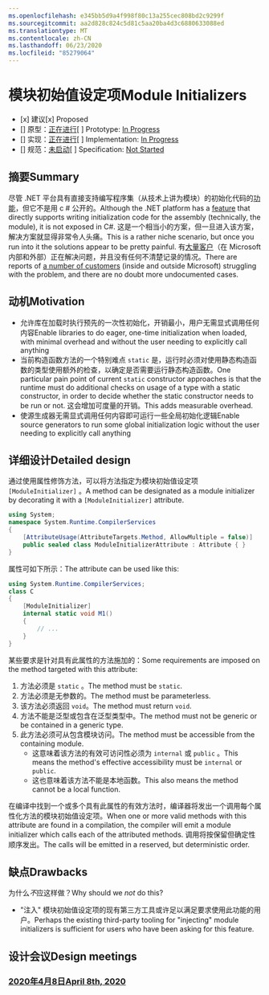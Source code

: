 ```yaml
---
ms.openlocfilehash: e345bb5d9a4f998f80c13a255cec808bd2c9299f
ms.sourcegitcommit: aa2d828c824c5d81c5aa20ba4d3c6880633088ed
ms.translationtype: MT
ms.contentlocale: zh-CN
ms.lasthandoff: 06/23/2020
ms.locfileid: "85279064"
---
```

# <a name="module-initializers"></a><span data-ttu-id="995da-101">模块初始值设定项</span><span class="sxs-lookup"><span data-stu-id="995da-101">Module Initializers</span></span>

* <span data-ttu-id="995da-102">[x] 建议</span><span class="sxs-lookup"><span data-stu-id="995da-102">[x] Proposed</span></span>
* <span data-ttu-id="995da-103">[] 原型：[正在进行](https://github.com/jnm2/roslyn/tree/module_initializer)</span><span class="sxs-lookup"><span data-stu-id="995da-103">[ ] Prototype: [In Progress](https://github.com/jnm2/roslyn/tree/module_initializer)</span></span>
* <span data-ttu-id="995da-104">[] 实现：[正在进行](https://github.com/dotnet/roslyn/tree/features/module-initializers)</span><span class="sxs-lookup"><span data-stu-id="995da-104">[ ] Implementation: [In Progress](https://github.com/dotnet/roslyn/tree/features/module-initializers)</span></span>
* <span data-ttu-id="995da-105">[] 规范：[未启动]()</span><span class="sxs-lookup"><span data-stu-id="995da-105">[ ] Specification: [Not Started]()</span></span>

## <a name="summary"></a><span data-ttu-id="995da-106">摘要</span><span class="sxs-lookup"><span data-stu-id="995da-106">Summary</span></span>
[summary]: #summary

<span data-ttu-id="995da-107">尽管 .NET 平台具有直接支持编写程序集（从技术上讲为模块）的初始化代码的[功能](https://github.com/dotnet/runtime/blob/master/docs/design/specs/Ecma-335-Augments.md#module-initializer)，但它不是用 c # 公开的。</span><span class="sxs-lookup"><span data-stu-id="995da-107">Although the .NET platform has a [feature](https://github.com/dotnet/runtime/blob/master/docs/design/specs/Ecma-335-Augments.md#module-initializer) that directly supports writing initialization code for the assembly (technically, the module), it is not exposed in C#.</span></span>  <span data-ttu-id="995da-108">这是一个相当小的方案，但一旦进入该方案，解决方案就显得非常令人头痛。</span><span class="sxs-lookup"><span data-stu-id="995da-108">This is a rather niche scenario, but once you run into it the solutions appear to be pretty painful.</span></span>  <span data-ttu-id="995da-109">有[大量客户](https://www.google.com/search?q=.net+module+constructor+c%23&oq=.net+module+constructor)（在 Microsoft 内部和外部）正在解决问题，并且没有任何不清楚记录的情况。</span><span class="sxs-lookup"><span data-stu-id="995da-109">There are reports of [a number of customers](https://www.google.com/search?q=.net+module+constructor+c%23&oq=.net+module+constructor) (inside and outside Microsoft) struggling with the problem, and there are no doubt more undocumented cases.</span></span>

## <a name="motivation"></a><span data-ttu-id="995da-110">动机</span><span class="sxs-lookup"><span data-stu-id="995da-110">Motivation</span></span>
[motivation]: #motivation

- <span data-ttu-id="995da-111">允许库在加载时执行预先的一次性初始化，开销最小，用户无需显式调用任何内容</span><span class="sxs-lookup"><span data-stu-id="995da-111">Enable libraries to do eager, one-time initialization when loaded, with minimal overhead and without the user needing to explicitly call anything</span></span>
- <span data-ttu-id="995da-112">当前构造函数方法的一个特别难点 `static` 是，运行时必须对使用静态构造函数的类型使用额外的检查，以确定是否需要运行静态构造函数。</span><span class="sxs-lookup"><span data-stu-id="995da-112">One particular pain point of current `static` constructor approaches is that the runtime must do additional checks on usage of a type with a static constructor, in order to decide whether the static constructor needs to be run or not.</span></span> <span data-ttu-id="995da-113">这会增加可度量的开销。</span><span class="sxs-lookup"><span data-stu-id="995da-113">This adds measurable overhead.</span></span>
- <span data-ttu-id="995da-114">使源生成器无需显式调用任何内容即可运行一些全局初始化逻辑</span><span class="sxs-lookup"><span data-stu-id="995da-114">Enable source generators to run some global initialization logic without the user needing to explicitly call anything</span></span>

## <a name="detailed-design"></a><span data-ttu-id="995da-115">详细设计</span><span class="sxs-lookup"><span data-stu-id="995da-115">Detailed design</span></span>
[design]: #detailed-design

<span data-ttu-id="995da-116">通过使用属性修饰方法，可以将方法指定为模块初始值设定项 `[ModuleInitializer]` 。</span><span class="sxs-lookup"><span data-stu-id="995da-116">A method can be designated as a module initializer by decorating it with a `[ModuleInitializer]` attribute.</span></span>

```cs
using System;
namespace System.Runtime.CompilerServices
{
    [AttributeUsage(AttributeTargets.Method, AllowMultiple = false)]
    public sealed class ModuleInitializerAttribute : Attribute { }
}
```

<span data-ttu-id="995da-117">属性可如下所示：</span><span class="sxs-lookup"><span data-stu-id="995da-117">The attribute can be used like this:</span></span>

```cs
using System.Runtime.CompilerServices;
class C
{
    [ModuleInitializer]
    internal static void M1()
    {
        // ...
    }
}
```

<span data-ttu-id="995da-118">某些要求是针对具有此属性的方法施加的：</span><span class="sxs-lookup"><span data-stu-id="995da-118">Some requirements are imposed on the method targeted with this attribute:</span></span>
1. <span data-ttu-id="995da-119">方法必须是 `static` 。</span><span class="sxs-lookup"><span data-stu-id="995da-119">The method must be `static`.</span></span>
1. <span data-ttu-id="995da-120">方法必须是无参数的。</span><span class="sxs-lookup"><span data-stu-id="995da-120">The method must be parameterless.</span></span>
1. <span data-ttu-id="995da-121">该方法必须返回 `void`。</span><span class="sxs-lookup"><span data-stu-id="995da-121">The method must return `void`.</span></span>
1. <span data-ttu-id="995da-122">方法不能是泛型或包含在泛型类型中。</span><span class="sxs-lookup"><span data-stu-id="995da-122">The method must not be generic or be contained in a generic type.</span></span>
1. <span data-ttu-id="995da-123">此方法必须可从包含模块访问。</span><span class="sxs-lookup"><span data-stu-id="995da-123">The method must be accessible from the containing module.</span></span>
    - <span data-ttu-id="995da-124">这意味着该方法的有效可访问性必须为 `internal` 或 `public` 。</span><span class="sxs-lookup"><span data-stu-id="995da-124">This means the method's effective accessibility must be `internal` or `public`.</span></span>
    - <span data-ttu-id="995da-125">这也意味着该方法不能是本地函数。</span><span class="sxs-lookup"><span data-stu-id="995da-125">This also means the method cannot be a local function.</span></span>
    
<span data-ttu-id="995da-126">在编译中找到一个或多个具有此属性的有效方法时，编译器将发出一个调用每个属性化方法的模块初始值设定项。</span><span class="sxs-lookup"><span data-stu-id="995da-126">When one or more valid methods with this attribute are found in a compilation, the compiler will emit a module initializer which calls each of the attributed methods.</span></span> <span data-ttu-id="995da-127">调用将按保留但确定性顺序发出。</span><span class="sxs-lookup"><span data-stu-id="995da-127">The calls will be emitted in a reserved, but deterministic order.</span></span>

## <a name="drawbacks"></a><span data-ttu-id="995da-128">缺点</span><span class="sxs-lookup"><span data-stu-id="995da-128">Drawbacks</span></span>
[drawbacks]: #drawbacks

<span data-ttu-id="995da-129">为什么*不*应这样做？</span><span class="sxs-lookup"><span data-stu-id="995da-129">Why should we *not* do this?</span></span>

- <span data-ttu-id="995da-130">"注入" 模块初始值设定项的现有第三方工具或许足以满足要求使用此功能的用户。</span><span class="sxs-lookup"><span data-stu-id="995da-130">Perhaps the existing third-party tooling for "injecting" module initializers is sufficient for users who have been asking for this feature.</span></span>

## <a name="design-meetings"></a><span data-ttu-id="995da-131">设计会议</span><span class="sxs-lookup"><span data-stu-id="995da-131">Design meetings</span></span>

### <a name="april-8th-2020"></a>[<span data-ttu-id="995da-132">2020年4月8日</span><span class="sxs-lookup"><span data-stu-id="995da-132">April 8th, 2020</span></span>](/meetings/2020/LDM-2020-04-08.md#module-initializers)
